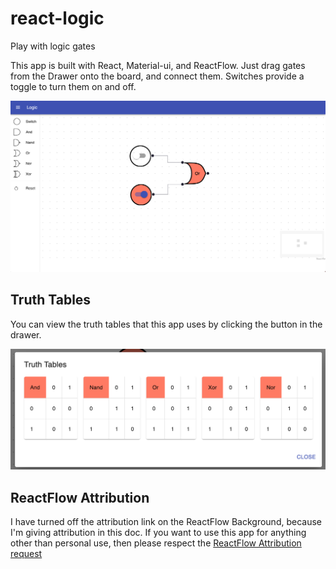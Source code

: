# react-logic
Play with logic gates

This app is built with React, Material-ui, and ReactFlow.  Just drag gates from
the Drawer onto the board, and connect them.  Switches provide a toggle to turn
them on and off.

<img src="doc/images/screen.png" alt="Screen" title="Screen shot">

## Truth Tables
You can view the truth tables that this app uses by clicking the button in the drawer.

<img src="doc/images/truth_tables.png" alt="Truth Tables" title="Truth Tables">

## ReactFlow Attribution
I have turned off the attribution link on the ReactFlow Background, because I'm giving
attribution in this doc.  If you want to use this app for anything other than personal
use, then please respect the [ReactFlow Attribution request](https://reactflow.dev/docs/guides/remove-attribution/)

